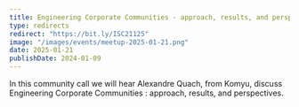 ```yaml
---
title: Engineering Corporate Communities - approach, results, and perspectives
type: redirects
redirect: "https://bit.ly/ISC21125"
image: "/images/events/meetup-2025-01-21.png"
date: 2025-01-21
publishDate: 2024-01-09
---
```


In this community call we will hear Alexandre Quach, from Komyu, discuss Engineering Corporate Communities : approach, results, and perspectives.